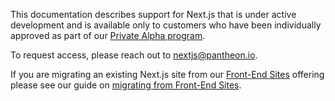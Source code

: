 <Alert title="Alpha support for Next.js" type="info" >

This documentation describes support for Next.js that is under active development and is available only to customers who have been individually approved as part of our [Private Alpha program](/nextjs/#access--availability).

To request access, please reach out to nextjs@pantheon.io.

If you are migrating an existing Next.js site from our [Front-End Sites](https://docs.pantheon.io/guides/decoupled) offering please see our guide on [migrating from Front-End Sites](/nextjs/migrating-from-front-end-sites).

</Alert>
